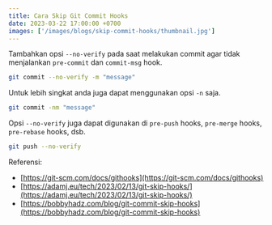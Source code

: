 ```yaml
---
title: Cara Skip Git Commit Hooks
date: 2023-03-22 17:00:00 +0700
images: ['/images/blogs/skip-commit-hooks/thumbnail.jpg']
---
```


Tambahkan opsi `--no-verify` pada saat melakukan commit agar tidak menjalankan `pre-commit` dan `commit-msg` hook.

```bash
git commit --no-verify -m "message"
```

Untuk lebih singkat anda juga dapat menggunakan opsi `-n` saja.

```bash
git commit -nm "message"
```

Opsi `--no-verify` juga dapat digunakan di `pre-push` hooks, `pre-merge` hooks, `pre-rebase` hooks, dsb.

```bash
git push --no-verify
```

Referensi:

- [https://git-scm.com/docs/githooks](https://git-scm.com/docs/githooks)
- [https://adamj.eu/tech/2023/02/13/git-skip-hooks/](https://adamj.eu/tech/2023/02/13/git-skip-hooks/)
- [https://bobbyhadz.com/blog/git-commit-skip-hooks](https://bobbyhadz.com/blog/git-commit-skip-hooks)